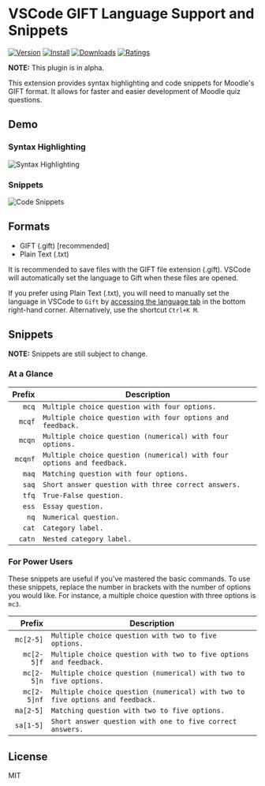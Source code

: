 # VSCode GIFT Language Support and Snippets
[![Version](https://vsmarketplacebadge.apphb.com/version/ethan-ou.vscode-gift.svg)](https://vsmarketplacebadge.apphb.com/version-short/ethan-ou.vscode-gift.svg)
[![Install](https://vsmarketplacebadge.apphb.com/installs/ethan-ou.vscode-gift.svg)](https://vsmarketplacebadge.apphb.com/installs-short/ethan-ou.vscode-gift.svg)
[![Downloads](https://vsmarketplacebadge.apphb.com/downloads/ethan-ou.vscode-gift.svg)](https://vsmarketplacebadge.apphb.com/downloads-short/ethan-ou.vscode-gift.svg)
[![Ratings](https://vsmarketplacebadge.apphb.com/rating-short/ethan-ou.vscode-gift.svg)](https://vsmarketplacebadge.apphb.com/rating-short/ethan-ou.vscode-gift.svg)

**NOTE:** This plugin is in alpha.

This extension provides syntax highlighting and code snippets for Moodle's GIFT format. It allows for faster and easier development of Moodle quiz questions.

## Demo

### Syntax Highlighting
![Syntax Highlighting](https://github.com/ethan-ou/vscode-gift/blob/master/examples/syntax-highlighting.gif?raw=true)

### Snippets
![Code Snippets](https://github.com/ethan-ou/vscode-gift/blob/master/examples/code-snippets.gif?raw=true)

## Formats

* GIFT (.gift) [recommended]
* Plain Text (.txt)

It is recommended to save files with the GIFT file extension (.gift). VSCode will automatically set the language to Gift when these files are opened. 

If you prefer using Plain Text (.txt), you will need to manually set the language in VSCode to ```Gift``` by [accessing the language tab](https://code.visualstudio.com/docs/languages/overview#_changing-the-language-for-the-selected-file) in the bottom right-hand corner. Alternatively, use the shortcut ```Ctrl+K M```.

## Snippets

**NOTE:** Snippets are still subject to change.

### At a Glance

|  Prefix     | Description                                                                            |
| -----------:| ---------------------------------------------------------------------------------------|
|  `mcq`      | `Multiple choice question with four options.`                                          |
|  `mcqf`     | `Multiple choice question with four options and feedback.`                             |
|  `mcqn`     | `Multiple choice question (numerical) with four options.`                              |
|  `mcqnf`    | `Multiple choice question (numerical) with four options and feedback.`                 |
|  `maq`      | `Matching question with four options.`                                                 |
|  `saq`      | `Short answer question with three correct answers.`                                    |
|  `tfq`      | `True-False question.`                                                                 |
|  `ess`      | `Essay question.`                                                                      |
|  `nq`       | `Numerical question.`                                                                  |
|  `cat`      | `Category label.`                                                                      |
|  `catn`     | `Nested category label.`                                                               |

### For Power Users

These snippets are useful if you've mastered the basic commands. To use these snippets, replace the number in brackets with the number of options you would like. For instance, a multiple choice question with three options is `mc3`.

|  Prefix     | Description                                                                            |
| -----------:| ---------------------------------------------------------------------------------------|
|  `mc[2-5]`  | `Multiple choice question with two to five options.`                                   |
|  `mc[2-5]f` | `Multiple choice question with two to five options and feedback.`                      |
|  `mc[2-5]n` | `Multiple choice question (numerical) with two to five options.`                       |
|  `mc[2-5]nf`| `Multiple choice question (numerical) with two to five options and feedback.`          |
|  `ma[2-5]`  | `Matching question with two to five options.`                                          |
|  `sa[1-5]`  | `Short answer question with one to five correct answers.`                              |

## License
MIT
